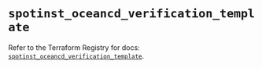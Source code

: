# `spotinst_oceancd_verification_template`

Refer to the Terraform Registry for docs: [`spotinst_oceancd_verification_template`](https://registry.terraform.io/providers/spotinst/spotinst/1.221.0/docs/resources/oceancd_verification_template).
